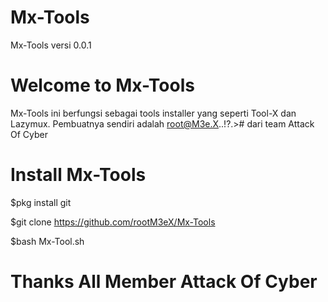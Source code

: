 # Mx-Tools
Mx-Tools versi 0.0.1

# Welcome to Mx-Tools

Mx-Tools ini berfungsi sebagai tools installer yang seperti Tool-X dan Lazymux. 
Pembuatnya sendiri adalah root@M3e.X..!?.># dari team Attack Of Cyber 

# Install Mx-Tools

$pkg install git

$git clone https://github.com/rootM3eX/Mx-Tools

$bash Mx-Tool.sh


# Thanks All Member Attack Of Cyber 
